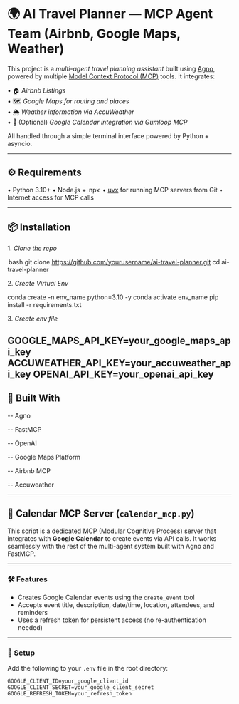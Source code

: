 # 🌍 AI Travel Planner — MCP Agent Team (Airbnb, Google Maps, Weather)

This project is a *multi-agent travel planning assistant* built using [Agno](https://github.com/agnodice/agno), powered by multiple [Model Context Protocol (MCP)](https://modelcontextprotocol.org/) tools. It integrates:

•⁠  ⁠🏠 *Airbnb Listings*  
•⁠  ⁠🗺️ *Google Maps for routing and places*  
•⁠  ⁠🌦️ *Weather information via AccuWeather*  
•⁠  ⁠📅 (Optional) *Google Calendar integration via Gumloop MCP*

All handled through a simple terminal interface powered by Python + asyncio.

---

## ⚙️ Requirements

•⁠  ⁠Python 3.10+
•⁠  ⁠Node.js + ⁠ npx ⁠
•⁠  ⁠[uvx](https://github.com/uvx/cli) for running MCP servers from Git
•⁠  ⁠Internet access for MCP calls

---

## 📦 Installation

1.⁠ ⁠*Clone the repo*

⁠ bash
git clone https://github.com/yourusername/ai-travel-planner.git
cd ai-travel-planner
 ⁠

2.⁠ ⁠*Create Virtual Env*

conda create -n env_name python=3.10 -y
conda activate env_name
pip install -r requirements.txt


3.⁠ ⁠*Create env file*

GOOGLE_MAPS_API_KEY=your_google_maps_api_key
ACCUWEATHER_API_KEY=your_accuweather_api_key
OPENAI_API_KEY=your_openai_api_key
---

## 🧠 Built With
-- Agno

-- FastMCP

-- OpenAI

-- Google Maps Platform

-- Airbnb MCP

-- Accuweather

---

## 📅 Calendar MCP Server (`calendar_mcp.py`)

This script is a dedicated MCP (Modular Cognitive Process) server that integrates with **Google Calendar** to create events via API calls. It works seamlessly with the rest of the multi-agent system built with Agno and FastMCP.

---

### 🛠 Features

- Creates Google Calendar events using the `create_event` tool
- Accepts event title, description, date/time, location, attendees, and reminders
- Uses a refresh token for persistent access (no re-authentication needed)

---

### 🌱 Setup

Add the following to your `.env` file in the root directory:

```env
GOOGLE_CLIENT_ID=your_google_client_id
GOOGLE_CLIENT_SECRET=your_google_client_secret
GOOGLE_REFRESH_TOKEN=your_refresh_token
```